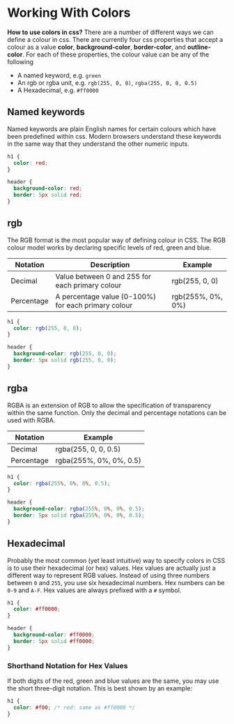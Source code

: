 # Working With Colors

**How to use colors in css?**
There are a number of different ways we can define a colour in css.
There are currently four css properties that accept a colour as a value **color**, **background-color**, **border-color**, and **outline-color**. For each of these properties, the colour value can be any of the following

- A named keyword, e.g. `green`
- An rgb or rgba unit, e.g. `rgb(255, 0, 0)`, `rgba(255, 0, 0, 0.5)`
- A Hexadecimal, e.g. `#ff0000`

## Named keywords

Named keywords are plain English names for certain colours which have been predefined within css. Modern browsers understand these keywords in the same way that they understand the other numeric inputs.

```css
h1 {
  color: red;
}

header {
  background-color: red;
  border: 5px solid red;
}
```

## rgb

The RGB format is the most popular way of defining colour in CSS. The RGB colour model works by declaring specific levels of red, green and blue.

| Notation   | Description                                         | Example           |
| ---------- | --------------------------------------------------- | ----------------- |
| Decimal    | Value between 0 and 255 for each primary colour     | rgb(255, 0, 0)    |
| Percentage | A percentage value (0-100%) for each primary colour | rgb(255%, 0%, 0%) |

```css
h1 {
  color: rgb(255, 0, 0);
}

header {
  background-color: rgb(255, 0, 0);
  border: 5px solid rgb(255, 0, 0);
}
```

## rgba

RGBA is an extension of RGB to allow the specification of transparency within the same function. Only the decimal and percentage notations can be used with RGBA.

| Notation   | Example                 |
| ---------- | ----------------------- |
| Decimal    | rgba(255, 0, 0, 0.5)    |
| Percentage | rgba(255%, 0%, 0%, 0.5) |

```css
h1 {
  color: rgba(255%, 0%, 0%, 0.5);
}

header {
  background-color: rgba(255%, 0%, 0%, 0.5);
  border: 5px solid rgba(255%, 0%, 0%, 0.5);
}
```

## Hexadecimal

Probably the most common (yet least intuitive) way to specify colors in CSS is to use their hexadecimal (or hex) values. Hex values are actually just a different way to represent RGB values. Instead of using three numbers between `0` and `255`, you use six hexadecimal numbers. Hex numbers can be `0-9` and `A-F`. Hex values are always prefixed with a `#` symbol.

```css
h1 {
  color: #ff0000;
}

header {
  background-color: #ff0000;
  border: 5px solid #ff0000;
}
```

### Shorthand Notation for Hex Values

If both digits of the red, green and blue values are the same, you may use the short three-digit notation. This is best shown by an example:

```css
h1 {
  color: #f00; /* red: same as #ff0000 */
}
```
